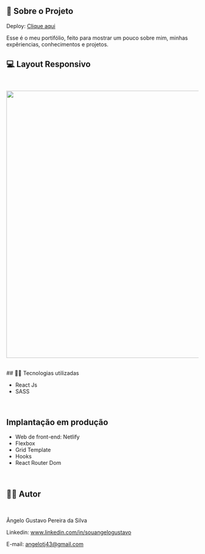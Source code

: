 ## 🔗 Sobre o Projeto

Deploy:  [Clique aqui](https://landingpage-mkt.netlify.app)

<p>
Esse é o meu portifólio, feito para mostrar um pouco sobre mim, minhas expêriencias, conhecimentos e projetos. 
</p>


## 💻 Layout Responsivo
<br>
<p align='center'>
<img width='700' src='/src/assets/gifsite.gif'>
</p>

<br>
## 🧑‍💻 Tecnologias utilizadas
<br>

- React Js
- SASS
<br>

## Implantação em produção

- Web de front-end: Netlify
- Flexbox
- Grid Template
- Hooks
- React Router Dom
<br>

## 🧑‍💻 Autor
<br>

Ângelo Gustavo Pereira da Silva

Linkedin: www.linkedin.com/in/souangelogustavo

E-mail: angelotj43@gmail.com
